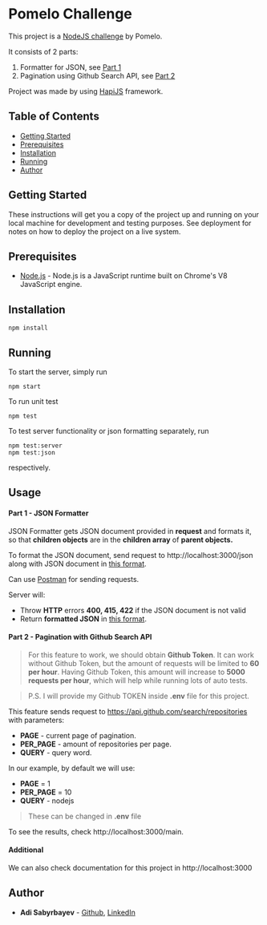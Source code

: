 # Pomelo Challenge

This project is a [NodeJS challenge](https://github.com/pomelofashion/challenges/tree/master/challenge-nodejs) by Pomelo.

It consists of 2 parts:
1) Formatter for JSON, see [Part 1](https://github.com/pomelofashion/challenges/tree/master/challenge-nodejs#part-1)
2) Pagination using Github Search API, see [Part 2](https://github.com/pomelofashion/challenges/tree/master/challenge-nodejs#part-2)

Project was made by using [HapiJS](https://hapi.dev/) framework. 

## Table of Contents

- [Getting Started](#getting-started)
- [Prerequisites](#prerequisites)
- [Installation](#installation)
- [Running](#running)
- [Author](#author)

## Getting Started

These instructions will get you a copy of the project up and running on your local machine for development and testing purposes. See deployment for notes on how to deploy the project on a live system.

## Prerequisites

- [Node.js](https://nodejs.org/en/) - Node.js is a JavaScript runtime built on Chrome's V8 JavaScript engine. 

## Installation

```
npm install
```

## Running

To start the server, simply run
```
npm start
```

To run unit test
```
npm test
```

To test server functionality or json formatting separately, run
```
npm test:server
npm test:json
```
respectively.

## Usage

#### Part 1 - JSON Formatter

JSON Formatter gets JSON document provided in **request** and formats
it, so that **children objects** are in the **children
array** of **parent objects.**

To format the JSON document, send request to http://localhost:3000/json 
along with JSON document in [this format](https://github.com/pomelofashion/challenges/tree/master/challenge-nodejs#appendix-1-input). 

Can use [Postman](https://www.postman.com/) for sending requests.

Server will:
- Throw **HTTP** errors **400, 415, 422** if the JSON document is not valid
- Return **formatted JSON** in [this format](https://github.com/pomelofashion/challenges/tree/master/challenge-nodejs#appending-2-output).

#### Part 2 - Pagination with Github Search API

> For this feature to work, we should obtain **Github Token**.
It can work without Github Token, but the amount of requests will be limited to **60 per hour**.
Having Github Token, this amount will increase to **5000 requests per hour**, which will help
while running lots of auto tests.

>P.S. I will provide my Github TOKEN inside **.env** file for this project.

This feature sends request to https://api.github.com/search/repositories 
with parameters:
- **PAGE** - current page of pagination.
- **PER_PAGE** - amount of repositories per page.
- **QUERY** - query word.

In our example, by default we will use:
- **PAGE** = 1
- **PER_PAGE** = 10
- **QUERY** - nodejs

> These can be changed in **.env** file


To see the results, check http://localhost:3000/main.

#### Additional

We can also check documentation for this project in http://localhost:3000

## Author

* **Adi Sabyrbayev** - [Github](https://github.com/madrigals1), [LinkedIn](https://www.linkedin.com/in/madrigals1/)